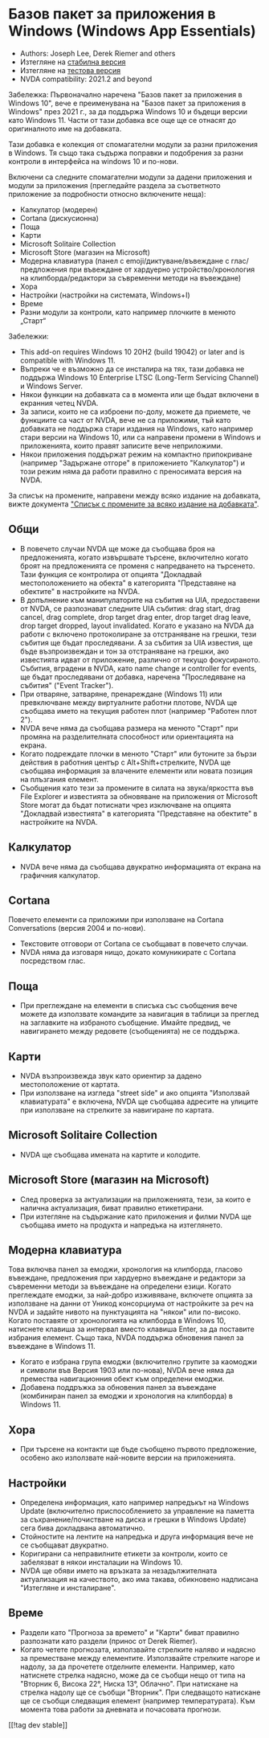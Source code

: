 # Базов пакет за приложения в Windows (Windows App Essentials) #

* Authors: Joseph Lee, Derek Riemer and others
* Изтегляне на [стабилна версия][1]
* Изтегляне на [тестова версия][2]
* NVDA compatibility: 2021.2 and beyond

Забележка: Първоначално наречена "Базов пакет за приложения в Windows 10",
вече е преименувана на "Базов пакет за приложения в Windows" през 2021 г.,
за да поддържа Windows 10 и бъдещи версии като Windows 11. Части от тази
добавка все още ще се отнасят до оригиналното име на добавката.

Тази добавка е колекция от спомагателни модули за разни приложения в
Windows. Тя също така съдържа поправки и подобрения за разни контроли в
интерфейса на windows 10 и по-нови.

Включени са следните спомагателни модули за дадени приложения и модули за
приложения (прегледайте раздела за съответното приложение за подробности
относно включените неща):

* Калкулатор (модерен)
* Cortana (дискусионна)
* Поща
* Карти
* Microsoft Solitaire Collection
* Microsoft Store (магазин на Microsoft)
* Модерна клавиатура (панел с emoji/диктуване/въвеждане с глас/предложения
  при въвеждане от хардуерно устройство/хронология на клипборда/редактори за
  съвременни методи на въвеждане)
* Хора
* Настройки (настройки на системата, Windows+I)
* Време
* Разни модули за контроли, като например плочките в менюто „Старт“

Забележки:

* This add-on requires Windows 10 20H2 (build 19042) or later and is
  compatible with Windows 11.
* Въпреки че е възможно да се инсталира на тях, тази добавка не поддържа
  Windows 10 Enterprise LTSC (Long-Term Servicing Channel) и Windows Server.
* Някои функции на добавката са в момента или ще бъдат включени в екранния
  четец NVDA.
* За записи, които не са изброени по-долу, можете да приемете, че функциите
  са част от NVDA, вече не са приложими, тъй като добавката не поддържа
  стари издания на Windows, като например стари версии на Windows 10, или са
  направени промени в Windows и приложенията, които правят записите вече
  неприложими.
* Някои приложения поддържат режим на компактно припокриване (например
  "Задържане отгоре" в приложението "Калкулатор") и този режим няма да
  работи правилно с преносимата версия на NVDA.

За списък на промените, направени между всяко издание на добавката, вижте
документа ["Списък с промените за всяко издание на добавката"][3].

## Общи

* В повечето случаи NVDA ще може да съобщава броя на предложенията, когато
  извършвате търсене, включително когато броят на предложенията се променя с
  напредването на търсенето. Тази функция се контролира от опцията
  "Докладвай местоположението на обекта" в категорията "Представяне на
  обектите" в настройките на NVDA.
* В допълнение към манипулаторите на събития на UIA, предоставени от NVDA,
  се разпознават следните UIA събития: drag start, drag cancel, drag
  complete, drop target drag enter, drop target drag leave, drop target
  dropped, layout invalidated. Когато е указано на NVDA да работи с включено
  протоколиране за отстраняване на грешки, тези събития ще бъдат
  проследявани. А за събития за UIA известия, ще бъде възпроизвеждан и тон
  за отстраняване на грешки, ако известията идват от приложение, различно от
  текущо фокусираното. Събития, вградени в NVDA, като name change и
  controller for events, ще бъдат проследявани от добавка, наречена
  "Проследяване на събития" ("Event Tracker").
* При отваряне, затваряне, пренареждане (Windows 11) или превключване между
  виртуалните работни плотове, NVDA ще съобщава името на текущия работен
  плот (например "Работен плот 2").
* NVDA вече няма да съобщава размера на менюто "Старт" при промяна на
  разделителната способност или ориентацията на екрана.
* Когато подреждате плочки в менюто "Старт" или бутоните за бързи действия в
  работния център с Alt+Shift+стрелките, NVDA ще съобщава информация за
  влачените елементи или новата позиция на плъзгания елемент.
* Съобщения като тези за промените в силата на звука/яркостта във File
  Explorer и известията за обновяване на приложения от Microsoft Store могат
  да бъдат потиснати чрез изключване на опцията "Докладвай известията" в
  категорията "Представяне на обектите" в настройките на NVDA.

## Калкулатор

* NVDA вече няма да съобщава двукратно информацията от екрана на графичния
  калкулатор.

## Cortana

Повечето елементи са приложими при използване на Cortana Conversations
(версия 2004 и по-нови).

* Текстовите отговори от Cortana се съобщават в повечето случаи.
* NVDA няма да изговаря нищо, докато комуникирате с Cortana посредством
  глас.

## Поща

* При преглеждане на елементи в списъка със съобщения вече можете да
  използвате командите за навигация в таблици за преглед на заглавките на
  избраното съобщение. Имайте предвид, че навигирането между редовете
  (съобщенията) не се поддържа.

## Карти

* NVDA възпроизвежда звук като ориентир за дадено местоположение от картата.
* При използване на изгледа "street side" и ако опцията "Използвай
  клавиатурата" е включена, NVDA ще съобщава адресите на улиците при
  използване на стрелките за навигиране по картата.

## Microsoft Solitaire Collection

* NVDA ще съобщава имената на картите и колодите.

## Microsoft Store (магазин на Microsoft)

* След проверка за актуализации на приложенията, тези, за които е налична
  актуализация, биват правилно етикетирани.
* При изтегляне на съдържание като приложения и филми NVDA ще съобщава името
  на продукта и напредъка на изтеглянето.

## Модерна клавиатура

Това включва панел за емоджи, хронология на клипборда, гласово въвеждане,
предложения при хардуерно въвеждане и редактори за съвременни методи за
въвеждане на определени езици. Когато преглеждате емоджи, за най-добро
изживяване, включете опцията за използване на данни от Уникод консорциума от
настройките за реч на NVDA и задайте нивото на пунктуацията на "някои" или
по-високо. Когато поставяте от хронологията на клипборда в Windows 10,
натиснете клавиша за интервал вместо клавиша Enter, за да поставите избрания
елемент. Също така, NVDA поддържа обновения панел за въвеждане в Windows 11.

* Когато е избрана група емоджи (включително групите за каомоджи и символи
  във Версия 1903 или по-нова), NVDA вече няма да премества навигационния
  обект към определени емоджи.
* Добавена поддръжка за обновения панел за въвеждане (комбиниран панел за
  емоджи и хронология на клипборда) в Windows 11.

## Хора

* При търсене на контакти ще бъде съобщено първото предложение, особено ако
  използвате най-новите версии на приложенията.

## Настройки

* Определена информация, като например напредъкът на Windows Update
  (включително приспособлението за управление на паметта за
  съхранение/почистване на диска и грешки в Windows Update) сега бива
  докладвана автоматично.
* Стойностите на лентите на напредъка и друга информация вече не се
  съобщават двукратно.
* Коригирани са неправилните етикети за контроли, които се забелязват в
  някои инсталации на Windows 10.
* NVDA ще обяви името на връзката за незадължителната актуализация на
  качеството, ако има такава, обикновено надписана "Изтегляне и
  инсталиране".

## Време

* Раздели като "Прогноза за времето" и "Карти" биват правилно разпознати
  като раздели (принос от Derek Riemer).
* Когато четете прогнозата, използвайте стрелките наляво и надясно за
  преместване между елементите. Използвайте стрелките нагоре и надолу, за да
  прочетете отделните елементи. Например, като натиснете стрелка надясно,
  може да се съобщи нещо от типа на "Вторник 6, Висока ‎‎22°, Ниска ‎‎13°,
  Облачно". При натискане на стрелка надолу ще се съобщи "Вторник". При
  следващото натискане ще се съобщи следващия елемент (например
  температурата). Към момента това работи за дневната и почасовата прогнози.

[[!tag dev stable]]

[1]: https://addons.nvda-project.org/files/get.php?file=w10

[2]: https://addons.nvda-project.org/files/get.php?file=w10-dev

[3]: https://github.com/josephsl/wintenapps/wiki/w10changelog
